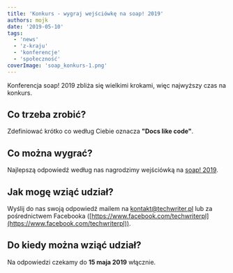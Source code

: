 ```yaml
---
title: 'Konkurs - wygraj wejściówkę na soap! 2019'
authors: mojk
date: '2019-05-10'
tags:
  - 'news'
  - 'z-kraju'
  - 'konferencje'
  - 'społeczność'
coverImage: 'soap_konkurs-1.png'
---
```


Konferencja soap! 2019 zbliża się wielkimi krokami, więc najwyższy czas na
konkurs.

<!--truncate-->

## Co trzeba zrobić?

Zdefiniować krótko co według Ciebie oznacza **"Docs like code"**.

## Co można wygrać?

Najlepszą odpowiedź według nas nagrodzimy wejściówką na
[soap! 2019](http://soapconf.com/).

## Jak mogę wziąć udział?

Wyślij do nas swoją odpowiedź mailem na
[kontakt@techwriter.pl](mailto:kontakt@techwriter.pl) lub za pośrednictwem
Facebooka
([https://www.facebook.com/techwriterpl](https://www.facebook.com/techwriterpl)).

## Do kiedy można wziąć udział?

Na odpowiedzi czekamy do **15 maja 2019** włącznie.
